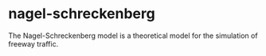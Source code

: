 nagel-schreckenberg
===================

The Nagel-Schreckenberg model is a theoretical model for the simulation of freeway traffic.